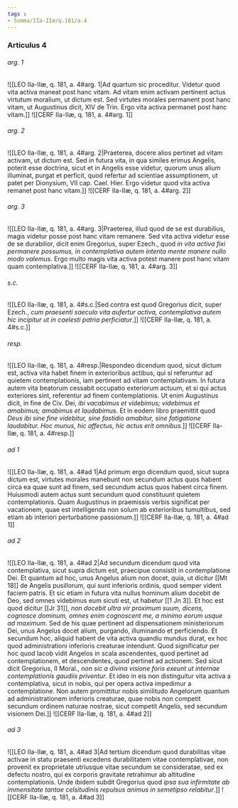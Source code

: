 ```yaml
---
tags : 
- Summa/IIa-IIæ/q.181/a.4
---
```


### Articulus 4

###### arg. 1
![[LEO IIa-IIæ, q. 181, a. 4#arg. 1|Ad quartum sic proceditur. Videtur quod vita activa maneat post hanc vitam. Ad vitam enim activam pertinent actus virtutum moralium, ut dictum est. Sed virtutes morales permanent post hanc vitam, ut Augustinus dicit, XIV de Trin. Ergo vita activa permanet post hanc vitam.]]
![[CERF IIa-IIæ, q. 181, a. 4#arg. 1]]

###### arg. 2
![[LEO IIa-IIæ, q. 181, a. 4#arg. 2|Praeterea, docere alios pertinet ad vitam activam, ut dictum est. Sed in futura vita, in qua similes erimus Angelis, poterit esse doctrina, sicut et in Angelis esse videtur, quorum unus alium illuminat, purgat et perficit, quod refertur ad scientiae assumptionem, ut patet per Dionysium, VII cap. Cael. Hier. Ergo videtur quod vita activa remanet post hanc vitam.]]
![[CERF IIa-IIæ, q. 181, a. 4#arg. 2]]

###### arg. 3
![[LEO IIa-IIæ, q. 181, a. 4#arg. 3|Praeterea, illud quod de se est durabilius, magis videtur posse post hanc vitam remanere. Sed vita activa videtur esse de se durabilior, dicit enim Gregorius, super Ezech., quod *in vita activa fixi permanere possumus, in contemplativa autem intenta mente manere nullo modo valemus*. Ergo multo magis vita activa potest manere post hanc vitam quam contemplativa.]]
![[CERF IIa-IIæ, q. 181, a. 4#arg. 3]]

###### s.c.
![[LEO IIa-IIæ, q. 181, a. 4#s.c.|Sed contra est quod Gregorius dicit, super Ezech., *cum praesenti saeculo vita aufertur activa, contemplativa autem hic incipitur ut in caelesti patria perficiatur*.]]
![[CERF IIa-IIæ, q. 181, a. 4#s.c.]]

###### resp.
![[LEO IIa-IIæ, q. 181, a. 4#resp.|Respondeo dicendum quod, sicut dictum est, activa vita habet finem in exterioribus actibus, qui si referuntur ad quietem contemplationis, iam pertinent ad vitam contemplativam. In futura autem vita beatorum cessabit occupatio exteriorum actuum, et si qui actus exteriores sint, referentur ad finem contemplationis. Ut enim Augustinus dicit, in fine de Civ. Dei, *ibi vacabimus et videbimus; videbimus et amabimus; amabimus et laudabimus*. Et in eodem libro praemittit quod *Deus ibi sine fine videbitur, sine fastidio amabitur, sine fatigatione laudabitur. Hoc munus, hic affectus, hic actus erit omnibus*.]]
![[CERF IIa-IIæ, q. 181, a. 4#resp.]]

###### ad 1
![[LEO IIa-IIæ, q. 181, a. 4#ad 1|Ad primum ergo dicendum quod, sicut supra dictum est, virtutes morales manebunt non secundum actus quos habent circa ea quae sunt ad finem, sed secundum actus quos habent circa finem. Huiusmodi autem actus sunt secundum quod constituunt quietem contemplationis. Quam Augustinus in praemissis verbis significat per vacationem, quae est intelligenda non solum ab exterioribus tumultibus, sed etiam ab interiori perturbatione passionum.]]
![[CERF IIa-IIæ, q. 181, a. 4#ad 1]]

###### ad 2
![[LEO IIa-IIæ, q. 181, a. 4#ad 2|Ad secundum dicendum quod vita contemplativa, sicut supra dictum est, praecipue consistit in contemplatione Dei. Et quantum ad hoc, unus Angelus alium non docet, quia, ut dicitur [[Mt 18]] de Angelis pusillorum, qui sunt inferioris ordinis, quod semper vident faciem patris. Et sic etiam in futura vita nullus hominum alium docebit de Deo, sed omnes videbimus eum sicuti est, ut habetur [[1 Jn 3]]. Et hoc est quod dicitur [[Jr 31]], *non docebit ultra vir proximum suum, dicens, cognosce dominum, omnes enim cognoscent me, a minimo eorum usque ad maximum*. Sed de his quae pertinent ad dispensationem ministeriorum Dei, unus Angelus docet alium, purgando, illuminando et perficiendo. Et secundum hoc, aliquid habent de vita activa quandiu mundus durat, ex hoc quod administrationi inferioris creaturae intendunt. Quod significatur per hoc quod Iacob vidit Angelos in scala ascendentes, quod pertinet ad contemplationem, et descendentes, quod pertinet ad actionem. Sed sicut dicit Gregorius, II Moral., *non sic a divina visione foris exeunt ut internae contemplationis gaudiis priventur*. Et ideo in eis non distinguitur vita activa a contemplativa, sicut in nobis, qui per opera activa impedimur a contemplatione. Non autem promittitur nobis similitudo Angelorum quantum ad administrationem inferioris creaturae, quae nobis non competit secundum ordinem naturae nostrae, sicut competit Angelis, sed secundum visionem Dei.]]
![[CERF IIa-IIæ, q. 181, a. 4#ad 2]]

###### ad 3
![[LEO IIa-IIæ, q. 181, a. 4#ad 3|Ad tertium dicendum quod durabilitas vitae activae in statu praesenti excedens durabilitatem vitae contemplativae, non provenit ex proprietate utriusque vitae secundum se consideratae, sed ex defectu nostro, qui ex corporis gravitate retrahimur ab altitudine contemplationis. Unde ibidem subdit Gregorius quod *ipsa sua infirmitate ab immensitate tantae celsitudinis repulsus animus in semetipso relabitur*.]]
![[CERF IIa-IIæ, q. 181, a. 4#ad 3]]


